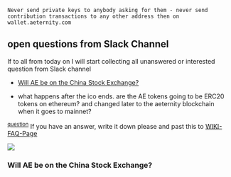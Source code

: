     Never send private keys to anybody asking for them - never send
    contribution transactions to any other address then on
    wallet.aeternity.com


## open questions from Slack Channel

If to all from today on I will start collecting all unanswered or
interested question from Slack channel


* [Will AE be on the China Stock Exchange?](#)


* what happens after the ico ends. are the AE tokens going to be ERC20 tokens on ethereum? and changed later to the aeternity blockchain when it goes to mainnet?

<sup>[question](https://aeternity.slack.com/archives/C229MJXFE/p1496483480968208)</sup>
If you have an answer, write it down please and past this to [WIKI-FAQ-Page](Frequently-Asked-Questions)

[![](https://cdn-images-1.medium.com/max/800/1*Fh8Te8hkihkvLufP05tKPQ.png)](#)

### Will AE be on the China Stock Exchange?